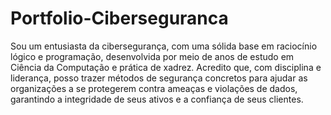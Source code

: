 # Portfolio-Ciberseguranca
Sou um entusiasta da cibersegurança, com uma sólida base em raciocínio lógico e programação, desenvolvida por meio de anos de estudo em Ciência da Computação e prática de xadrez. Acredito que, com disciplina e liderança, posso trazer métodos de segurança concretos para ajudar as organizações a se protegerem contra ameaças e violações de dados, garantindo a integridade de seus ativos e a confiança de seus clientes.
